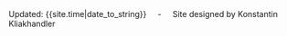 <div class="center">Updated: {{site.time|date_to_string}} &nbsp; &nbsp; - &nbsp; &nbsp; Site designed by Konstantin Kliakhandler</div>
